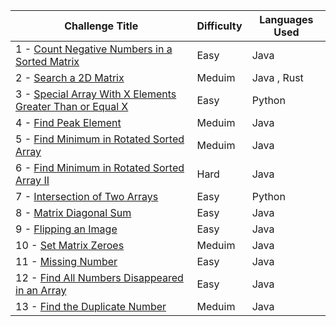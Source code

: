 | Challenge Title                                                                                              | Difficulty | Languages Used                         |
| ------------------------------------------------------------------------------------------------------------ | ---------- | -------------------------------------- |
| 1 - [Count Negative Numbers in a Sorted Matrix](https://leetcode.com/problems/count-negative-numbers-in-a-sorted-matrix/description/) | Easy | Java |
| 2 - [Search a 2D Matrix](https://leetcode.com/problems/search-a-2d-matrix/description/) | Meduim | Java , Rust |
| 3 - [Special Array With X Elements Greater Than or Equal X](https://leetcode.com/problems/special-array-with-x-elements-greater-than-or-equal-x/) | Easy | Python |
| 4 - [Find Peak Element](https://leetcode.com/problems/find-peak-element/description/) | Meduim | Java |
| 5 - [Find Minimum in Rotated Sorted Array](https://leetcode.com/problems/find-minimum-in-rotated-sorted-array/description/) | Meduim | Java |
| 6 - [Find Minimum in Rotated Sorted Array II](https://leetcode.com/problems/find-minimum-in-rotated-sorted-array-ii/description/) | Hard | Java |
| 7 - [Intersection of Two Arrays](https://leetcode.com/problems/intersection-of-two-arrays/description/) | Easy | Python |
| 8 - [Matrix Diagonal Sum](https://leetcode.com/problems/matrix-diagonal-sum/) | Easy | Java |
| 9 - [Flipping an Image](https://leetcode.com/problems/flipping-an-image/description/) | Easy | Java |
| 10 - [Set Matrix Zeroes](https://leetcode.com/problems/set-matrix-zeroes/description/) | Meduim | Java |
| 11 - [Missing Number](https://leetcode.com/problems/missing-number/description/) | Easy | Java |
| 12 - [Find All Numbers Disappeared in an Array](https://leetcode.com/problems/find-all-numbers-disappeared-in-an-array/) | Easy | Java |
| 13 - [Find the Duplicate Number](https://leetcode.com/problems/flipping-an-image/description/) | Meduim | Java |